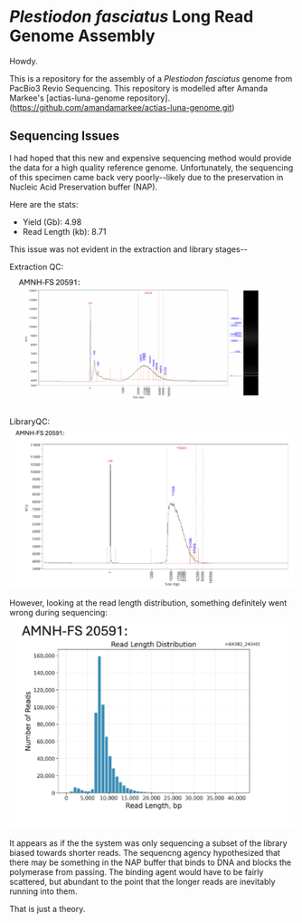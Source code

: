 # **_Plestiodon fasciatus_ Long Read Genome Assembly**

Howdy.

This is a repository for the assembly of a _Plestiodon fasciatus_ genome from PacBio3 Revio Sequencing. This repository is modelled after Amanda Markee's [actias-luna-genome repository].(https://github.com/amandamarkee/actias-luna-genome.git)

## **Sequencing Issues**

I had hoped that this new and expensive sequencing method would provide the data for a high quality reference genome. 
Unfortunately, the sequencing of this specimen came back very poorly--likely due to the preservation in Nucleic Acid Preservation buffer (NAP). 

Here are the stats:
- Yield (Gb): 4.98
- Read Length (kb): 8.71

This issue was not evident in the extraction and library stages--

Extraction QC:
![Extraction QC](ExtractionQC.png)

LibraryQC:
![LibraryQC](LibraryQC.png)

However, looking at the read length distribution, something definitely went wrong during sequencing:
![ReadLengthDist](ReadLengthDist.png)

It appears as if the the system was only sequencing a subset of the library biased towards shorter reads.
The sequencng agency hypothesized that there may be something in the NAP buffer that binds to DNA and blocks the polymerase from passing. The binding agent would have to be fairly scattered, but abundant to the point that the longer reads are inevitably running into them. 

That is just a theory.


